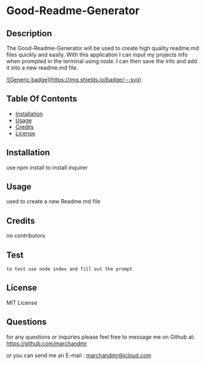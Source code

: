 # Good-Readme-Generator  

  ##  Description

  The Good-Readme-Generator will be used to create high quality readme.md files quickly and easily. With this application I can input my projects info when prompted in the terminal using node. I can then save the info and add it into a new readme.md file.

  [![Generic badge](https://img.shields.io/badge/<License>-<MIT License>-<COLOR>.svg)](https://shields.io/)

  ## Table Of Contents

  * [Installation](#installation)
  * [Usage](#usage)
  * [Credits](#credits)
  * [License](#license)

  ## Installation

   use npm install to install inquirer

  ## Usage

  used to create a new Readme.md file

  ## Credits

  no contributors

  ## Test

    to test use node index and fill out the prompt

  ## License

  MIT License

## Questions

  for any questions or inquiries  please feel free to message me on Github at:  https://github.com/marchandmr

  or you can send me an E-mail :  marchandmr@icloud.com

 

 
